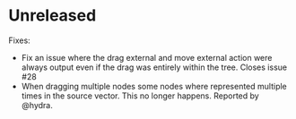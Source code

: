 # Unreleased

Fixes:
* Fix an issue where the drag external and move external action were always output even if the drag was entirely within the tree. Closes issue #28
* When dragging multiple nodes some nodes where represented multiple times in the source vector. This no longer happens. Reported by @hydra.
